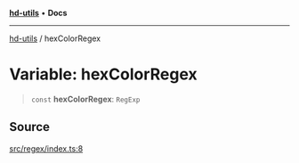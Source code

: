 [**hd-utils**](../README.md) • **Docs**

***

[hd-utils](../globals.md) / hexColorRegex

# Variable: hexColorRegex

> `const` **hexColorRegex**: `RegExp`

## Source

[src/regex/index.ts:8](https://github.com/AhmadHddad/h-utils/blob/f7bb9ae71f981ffef49079271b9540862594b7e6/src/regex/index.ts#L8)
